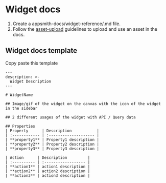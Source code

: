 # Widget docs

1. Create a appsmith-docs/widget-reference/<widget>.md file.
2. Follow the [asset-upload](UploadingAssets.md) guidelines to upload and use an asset in the docs.

## Widget docs template

Copy paste this template

```
---
description: >-
  Widget Description
---

# WidgetName

## Image/gif of the widget on the canvas with the icon of the widget in the sidebar

## 2 different usages of the widget with API / Query data

## Properties
| Property      | Description           |
| :------------ | :-------------------- |
| **property1** | Property1 description |
| **property2** | Property2 description |
| **property3** | Property3 description |

| Action      | Description         |
| :---------- | :------------------ |
| **action1** | action1 description |
| **action2** | action2 description |
| **action3** | action3 description |
```
